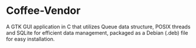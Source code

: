 # Coffee-Vendor
A GTK GUI application in C that utilizes Queue data structure, POSIX threads and SQLite for efficient data management, packaged as a Debian (.deb) file for easy installation.

